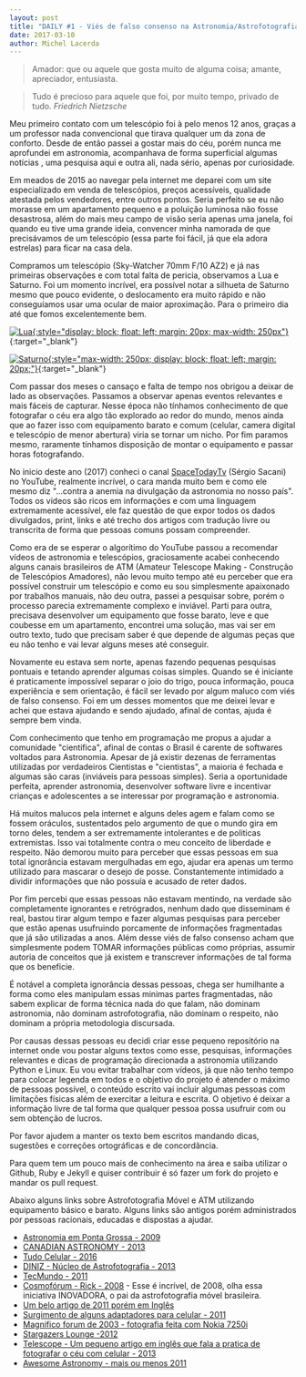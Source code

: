 ```yaml
---
layout: post
title: "DAILY #1 - Viés de falso consenso na Astronomia/Astrofotografia Amadora"
date: 2017-03-10
author: Michel Lacerda
---
```



> Amador: que ou aquele que gosta muito de alguma coisa; amante, apreciador, entusiasta.

> Tudo é precioso para aquele que foi, por muito tempo, privado de tudo.
> _Friedrich Nietzsche_


Meu primeiro contato com um telescópio foi à pelo menos 12 anos, graças a um professor nada convencional que tirava qualquer um da zona de conforto. Desde de então passei a gostar mais do céu, porém nunca me aprofundei em astronomia, acompanhava de forma superficial algumas notícias , uma pesquisa aqui e outra ali, nada sério, apenas por curiosidade.

Em meados de 2015 ao navegar pela internet me deparei com um site especializado em venda de telescópios, preços acessíveis, qualidade atestada pelos vendedores, entre outros pontos. Seria perfeito se eu não morasse em um apartamento pequeno e a poluição luminosa não fosse desastrosa, além do mais meu campo de visão seria apenas uma janela, foi quando eu tive uma grande ideia, convencer minha namorada de que precisávamos de um telescópio (essa parte foi fácil, já que ela adora estrelas) para ficar na casa dela. 

Compramos um telescópio (Sky-Watcher 70mm F/10 AZ2) e já nas primeiras observações e com total falta de pericia, observamos a Lua e Saturno. Foi um momento incrível, era possível notar a silhueta de Saturno mesmo que pouco evidente, o deslocamento era muito rápido e não conseguíamos usar uma ocular de maior aproximação. Para o primeiro dia até que fomos excelentemente bem.

[![Lua](/astronomia/imgs/IMG_20150629_213125.png){:style="display: block; float: left; margin: 20px; max-width: 250px"}](https://raw.githubusercontent.com/MichelLacerda/astronomia/master/imgs/IMG_20150629_213125.png){:target="_blank"}

[![Saturno](/astronomia/imgs/IMG-20150630-WA0003.png){:style="max-width: 250px; display: block; float: left; margin: 20px;"}](https://raw.githubusercontent.com/MichelLacerda/astronomia/master/imgs/IMG-20150630-WA0003.png){:target="_blank"}

Com passar dos meses o cansaço e falta de tempo nos obrigou a deixar de lado as observações. Passamos a observar apenas eventos relevantes e mais fáceis de capturar. Nesse época não tínhamos conhecimento de que fotografar o céu era algo tão explorado ao redor do mundo, menos ainda que ao fazer isso com equipamento barato e comum (celular, camera digital e telescópio de menor abertura) viria se tornar um nicho. Por fim paramos mesmo, raramente tínhamos disposição de montar o equipamento e passar horas fotografando.

No inicio deste ano (2017) conheci o canal [SpaceTodayTv](https://www.youtube.com/channel/UC_Fk7hHbl7vv_7K8tYqJd5A) (Sérgio Sacani) no YouTube, realmente incrível, o cara manda muito bem e como ele mesmo diz "...contra a anemia na divulgação da astronomia no nosso país". Todos os vídeos são ricos em informações e com uma linguagem extremamente acessível, ele faz questão de que expor todos os dados divulgados, print, links e até trecho dos artigos com tradução livre ou transcrita de forma que pessoas comuns possam compreender.

Como era de se esperar o algorítimo do YouTube passou a recomendar vídeos de astronomia e telescópios, graciosamente acabei conhecendo alguns canais brasileiros de ATM (Amateur Telescope Making - Construção de Telescópios Amadores), não levou muito tempo até eu perceber que era possível construir um telescópio e como eu sou simplesmente apaixonado por trabalhos manuais, não deu outra, passei a pesquisar sobre, porém o processo parecia extremamente complexo e inviável. Parti para outra, precisava desenvolver um equipamento que fosse barato, leve e que coubesse em um apartamento, encontrei uma solução, mas vai ser em outro texto, tudo que precisam saber é que depende de algumas peças que eu não tenho e vai levar alguns meses até conseguir.

Novamente eu estava sem norte, apenas fazendo pequenas pesquisas pontuais e tetando aprender algumas coisas simples. Quando se é iniciante é praticamente impossível separar o joio do trigo, pouca informação, pouca experiência e sem orientação, é fácil ser levado por algum maluco com viés de falso consenso. Foi em um desses momentos que me deixei levar e achei que estava ajudando e sendo ajudado, afinal de contas, ajuda é sempre bem vinda.

Com conhecimento que tenho em programação me propus a ajudar a comunidade "cientifica", afinal de contas o Brasil é carente de softwares voltados para Astronomia. Apesar de já existir dezenas de ferramentas utilizadas por verdadeiros Cientistas e "cientistas", a maioria é fechada e algumas são caras (inviáveis para pessoas simples). Seria a oportunidade perfeita, aprender astronomia, desenvolver software livre e incentivar crianças e adolescentes a se interessar por programação e astronomia.

Há muitos malucos pela internet e alguns deles agem e falam como se fossem oráculos, sustentados pelo argumento de que o mundo gira em torno deles, tendem a ser extremamente intolerantes e de politicas extremistas. Isso vai totalmente contra o meu conceito de liberdade e respeito. Não demorou muito para perceber que essas pessoas em sua total ignorância estavam mergulhadas em ego, ajudar era apenas um termo utilizado para mascarar o desejo de posse. Constantemente intimidado a dividir informações que não possuía e acusado de reter dados.

Por fim percebi que essas pessoas não estavam mentindo, na verdade são completamente ignorantes e retrógrados, nenhum dado que disseminam é real, bastou tirar algum tempo e fazer algumas pesquisas para perceber que estão apenas usufruindo porcamente de informações fragmentadas que já são utilizadas a anos. Além desse viés de falso consenso acham que simplesmente podem TOMAR informações públicas como próprias, assumir autoria de conceitos que já existem e transcrever informações de tal forma que os beneficie.

É notável a completa ignorância dessas pessoas, chega ser humilhante a forma como eles manipulam essas minimas partes fragmentadas, não sabem explicar de forma técnica nada do que falam, não dominam astronomia, não dominam astrofotografia, não dominam o respeito, não dominam a própria metodologia discursada.

Por causas dessas pessoas eu decidi criar esse pequeno repositório na internet onde vou postar alguns textos como esse, pesquisas, informações relevantes e dicas de programação direcionada a astronomia utilizando Python e Linux. Eu vou evitar trabalhar com vídeos, já que não tenho tempo para colocar legenda em todos e o objetivo do projeto é atender o máximo de pessoas possível, o conteúdo escrito vai incluir algumas pessoas com limitações físicas além de exercitar a leitura e escrita. O objetivo é deixar a informação livre de tal forma que qualquer pessoa possa usufruir com ou sem obtenção de lucros. 

Por favor ajudem a manter os texto bem escritos mandando dicas, sugestões e correções ortográficas e de concordância.

Para quem tem um pouco mais de conhecimento na área e saiba utilizar o Github, Ruby e Jekyll e quiser contribuir é só fazer um fork do projeto e mandar os pull request.

Abaixo alguns links sobre Astrofotografia Móvel e ATM utilizando equipamento básico e barato. Alguns links são antigos porém administrados por pessoas racionais, educadas e dispostas a ajudar.

* [Astronomia em Ponta Grossa - 2009](https://astronomiapg.wordpress.com/)
* [CANADIAN ASTRONOMY - 2013](https://canadianastronomy.wordpress.com/2013/03/04/smartphone-astrophotography-how-to-photograph-the-moon-planets-with-your-phone/)
* [Tudo Celular - 2016](http://www.tudocelular.com/android/noticias/n65696/camera-lg-g4.html)
* [DINIZ - Núcleo de Astrofotografia - 2013](http://gaea-diniz.blogspot.com.br/2013/08/o-celular-e-o-ceu.html)
* [TecMundo - 2011](https://www.tecmundo.com.br/fotografia-e-design/14843-como-fotografar-ceus-estrelados.htm)
* [Cosmofórum - Rick - 2008](http://cosmobrain.com.br/cosmoforum/viewtopic.php?t=3543) - Esse é incrível, de 2008, olha essa iniciativa INOVADORA, o pai da astrofotografia móvel brasileira.
* [Um belo artigo de 2011 porém em Inglês](http://www.nytimes.com/2011/04/10/business/10novel.html?_r=1&ref=business)
* [Surgimento de alguns adaptadores para celular - 2011](http://www.weasner.com/etx/reviews/2011/mx-1_iphone_adapter/mx-1_iphone_adapter.html)
* [Magnifico forum de 2003 - fotografia feita com Nokia 7250i](http://www.weasner.com/etx/astrophotography/cellphones.html)
* [Stargazers Lounge -2012](https://stargazerslounge.com/topic/153781-cell-phone-astrophotography/)
* [Telescope - Um pequeno artigo em inglês que fala a pratica de fotografar o céu com celular - 2013](http://www.telescope.com/Articles/Equipment/Accessories/Whats-Hot-Astrophotography-With-Your-Cell-Phone/pc/9/c/192/sc/196/p/102897.uts)
* [Awesome Astronomy - mais ou menos 2011](https://www.awesomeastronomy.com/tutorials/planetary-imaging/54-smartphone-astrophotography-how-to-photograph-the-moon-planets-with-your-phone)

